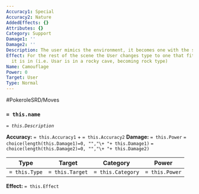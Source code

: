 ```yaml
---
Accuracy1: Special
Accuracy2: Nature
AddedEffects: {}
Attributes: {}
Category: Support
Damage1: ''
Damage2: ''
Description: The user mimics the environment, it becomes one with the surroundings.
Effect: For the rest of the scene the User changes type to one that fits the terrain
  it is in (i.e. Usar is in a rocky cave, becoming rock type)
Name: Camouflage
Power: 0
Target: User
Type: Normal
---
```


#PokeroleSRD/Moves

### `= this.name`
*`= this.Description`*

**Accuracy:** `= this.Accuracy1` + `= this.Accuracy2`
**Damage:** `= this.Power` `= choice(length(this.Damage1)=0, "","\+ "+ this.Damage1)` `= choice(length(this.Damage2)=0, "","\+ "+ this.Damage2)`

| Type          | Target          | Category          | Power          |
| ------------- | --------------- | ----------------  | -------------- |
| `= this.Type` | `= this.Target` | `= this.Category` | `= this.Power` | 

**Effect:** `= this.Effect`